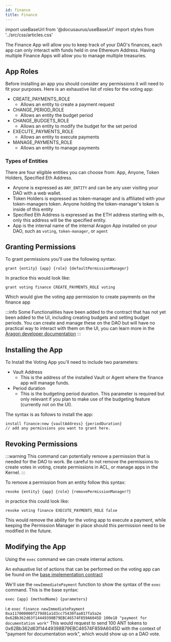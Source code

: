 ```yaml
---
id: finance
title: Finance
---
```

import useBaseUrl from '@docusaurus/useBaseUrl'
import styles from '../src/css/articles.css'

The Finance App will allow you to keep track of your DAO's finances, each app can only interact with funds held in one Ethereum Address. Having multiple Finance Apps will allow you to manage multiple treasuries.

## App Roles

Before installing an app you should consider any permissions it will need to fit your purposes. Here is an exhaustive list of roles for the voting app:

- CREATE_PAYMENTS_ROLE
    - Allows an entity to create a payment request
- CHANGE_PERIOD_ROLE
    - Allows an entity the budget period
- CHANGE_BUDGETS_ROLE
    - Allows an entity to modify the budget for the set period
- EXECUTE_PAYMENTS_ROLE
    - Allows an entity to execute payments
- MANAGE_PAYMENTS_ROLE
    - Allows an entity to manage payments

### Types of Entities

There are four eligible entities you can choose from: App, Anyone, Token Holders, Specified Eth Address.

- Anyone is expressed as `ANY_ENTITY` and can be any user visiting your DAO with a web wallet.
- Token Holders is expressed as token-manager and is affiliated with your token-managers token. Anyone holding the token-manager's token is inside of this entity
- Specified Eth Address is expressed as the ETH address starting with `0x`, only this address will be the specified entity.
- App is the internal name of the internal Aragon App installed on your DAO, such as `voting`, `token-manager`, or `agent`

## Granting Permissions

To grant permissions you'll use the following syntax:

`grant {entity} {app} {role} {defaultPermissionManager}`

In practice this would look like:

`grant voting finance CREATE_PAYMENTS_ROLE voting`

Which would give the voting app permission to create payments on the finance app

:::info
Some Functionalities have been added to the contract that has not yet been added to the UI, including creating budgets and setting budget periods. You can create and manage these on the DAO but will have no practical way to interact with them on the UI, you can learn more in the [Aragon developer documentation](https://hack.aragon.org/docs/guides-custom-deploy#adding-a-vault-and-finance-instance)
:::

## Installing the App

To Install the Voting App you'll need to include two parameters:
 - Vault Address
    - This is the address of the installed Vault or Agent where the finance app will manage funds.
 - Period duration
    - This is the budgeting period duration. This parameter is required but only relevant if you plan to make use of the budgeting feature (currently not on the UI).

The syntax is as follows to install the app:

```
install finance:new {vaultAddress} {periodDuration} 
// add any permissions you want to grant here.
```

## Revoking Permissions

:::warning
 This command can potentially remove a permission that is needed for the DAO to work. Be careful to not remove the permissions to create votes in voting, create permissions in ACL, or manage apps in the Kernel.
:::

To remove a permission from an entity follow this syntax:

`revoke {entity} {app} {role} {removePermissionManager?}`

in practice this could look like:

`revoke voting finance EXECUTE_PAYMENTS_ROLE false`

This would remove the ability for the voting app to execute a payment, while keeping the Permission Manager in place should this permission need to be modified in the future.

## Modifying the App

Using the `exec` command we can create internal actions.

An exhaustive list of actions that can be performed on the voting app can be found on the [base implementation contract](https://etherscan.io/address/0x8b2bc1aa673aae1ec9c75704f9ad2a475804cec8#writeProxyContract)

We'll use the `newImmediatePayment` function to show the syntax of the `exec` command. This is the base syntax:

`exec {app} {methodName} {parameters}`

i.e
`exec finance newImmediatePayment 0xa117000000f279d81a1d3cc75430faa017fa5a2e 0x62Bb362d63f14449398B79EBC46574F859A6045D 100e18 "payment for documentation work"`
This would request to send 100 ANT tokens to 0x62Bb362d63f14449398B79EBC46574F859A6045D with the context of "payment for documentation work", which would show up on a DAO vote.